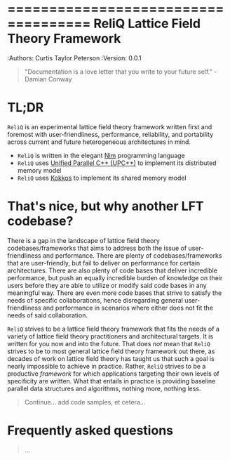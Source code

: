 ====================================
ReliQ Lattice Field Theory Framework
====================================

:Authors: Curtis Taylor Peterson
:Version: 0.0.1

> "Documentation is a love letter that you write to your future self." - Damian Conway

TL;DR
=====

`ReliQ` is an experimental lattice field theory framework written first and foremost with user-friendliness, performance, reliability, and portability across current and future heterogeneous architectures in mind. 

* `ReliQ` is written in the elegant [Nim](https://nim-lang.org/) programming language 
* `ReliQ` uses [Unified Parallel C++ (UPC++)](https://upcxx.lbl.gov/docs/html/guide.html) to implement its distributed memory model
* `ReliQ` uses [Kokkos](https://kokkos.org/) to implement its shared memory model

That's nice, but why another LFT codebase?
==========================================

There is a gap in the landscape of lattice field theory codebases/frameworks that aims to address both the issue of user-friendliness and performance. There are plenty of codebases/frameworks that are user-friendly, but fail to deliver on performance for certain architectures. There are also plenty of code bases that deliver incredible performance, but push an equally incredible burden of knowledge on their users before they are able to utilize or modify said code bases in any meaningful way. There are even more code bases that strive to satisfy the needs of specific collaborations, hence disregarding general user-friendliness and performance in scenarios where either does not fit the needs of said collaboration.

`ReliQ` strives to be a lattice field theory framework that fits the needs of a variety of lattice field theory practitioners and architectural targets. It is written for you now and into the future. That does *not* mean that `ReliQ` strives to be to most general lattice field theory framework out there, as decades of work on lattice field theory has taught us that such a goal is nearly impossible to achieve in practice. Rather, `ReliQ` strives to be a productive *framework* for which applications targeting their own levels of specificity are written. What that entails in practice is providing baseline parallel data structures and algorithms, nothing more, nothing less. 

> Continue... add code samples, et cetera...

Frequently asked questions
==========================
> ...